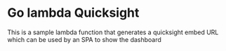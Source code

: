 # Go lambda Quicksight

This is a sample lambda function that generates a quicksight embed URL which can be used by an SPA to show the dashboard
